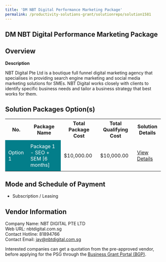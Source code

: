 ```yaml
---
title: 'DM NBT Digital Performance Marketing Package'
permalink: /productivity-solutions-grant/solutionrepo/solution1581
---
```


## DM NBT Digital Performance Marketing Package

## Overview

**Description**

NBT Digital Pte Ltd is a boutique full funnel digital marketing agency that specialises in providing search engine marketing and social media marketing solutions for SMEs. NBT Digital works closely with clients to identify specific business needs and tailor a business strategy that best works for them.

## Solution Packages Option(s)

<table>
<tr>
<th><b>No.</b></th>
<th><b>Package Name</b></th>
<th><b>Total Package Cost</b></th>
<th><b>Total Qualifying Cost</b></th>
<th><b>Solution Details</b></th>
</tr>
<tr>
<td style='padding: 10px; background-color: #037E8A; color: #FFFFFF;'>Option 1</td>
<td style='padding: 10px; background-color: #037E8A; color: #FFFFFF;'>Package 1 - SEO + SEM [6 months]</td>
<td style='padding: 10px;'>$10,000.00</td>
<td style='padding: 10px;'>$10,000.00</td>
<td style='padding: 10px;'><a href='/images/psg/NBT_DIGITAL_DM_NBT_Desensitised_Annex_3_Part1.pdf' target='_blank'>View Details</a></td>
</tr>
</table>

## Mode and Schedule of Payment

 - Subscription / Leasing

## Vendor Information

 Company Name: NBT DIGITAL PTE LTD<br>Web URL: nbtdigital.com.sg <br>Contact Hotline: 81894766 <br>Contact Email: jay@nbtdigital.com.sg <br>

Interested companies can get a quotation from the pre-approved vendor, before applying for the PSG through the <a href='https://www.businessgrants.gov.sg/' target='_blank' rel='noopener'>Business Grant Portal (BGP)</a>.

<script src="/jquery/resize-tables.js"></script>
